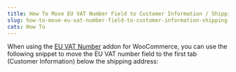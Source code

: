 ```yaml
---
title: How To Move EU VAT Number Field to Customer Information / Shipping Tab
slug: how-to-move-eu-vat-number-field-to-customer-information-shipping-tab
cats: How To
---
```


<p>When using the <a href="https://woocommerce.com/products/eu-vat-number/">EU VAT Number</a> addon for WooCommerce, you can use the following snippet to move the EU VAT number field to the first tab (Customer Information) below the shipping address:</p>

